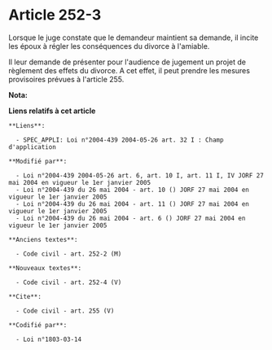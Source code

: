 # Article 252-3

Lorsque le juge constate que le demandeur maintient sa demande, il incite les époux à régler les conséquences du divorce à
l'amiable. 

Il leur demande de présenter pour l'audience de jugement un projet de règlement des effets du divorce. A cet effet, il peut
prendre les mesures provisoires prévues à l'article 255.

**Nota:**



**Liens relatifs à cet article**

	**Liens**:

	  - SPEC_APPLI: Loi n°2004-439 2004-05-26 art. 32 I : Champ d'application

	**Modifié par**:

	  - Loi n°2004-439 2004-05-26 art. 6, art. 10 I, art. 11 I, IV JORF 27 mai 2004 en vigueur le 1er janvier 2005
	  - Loi n°2004-439 du 26 mai 2004 - art. 10 () JORF 27 mai 2004 en vigueur le 1er janvier 2005
	  - Loi n°2004-439 du 26 mai 2004 - art. 11 () JORF 27 mai 2004 en vigueur le 1er janvier 2005
	  - Loi n°2004-439 du 26 mai 2004 - art. 6 () JORF 27 mai 2004 en vigueur le 1er janvier 2005

	**Anciens textes**:

	  - Code civil - art. 252-2 (M)

	**Nouveaux textes**:

	  - Code civil - art. 252-4 (V)

	**Cite**:

	  - Code civil - art. 255 (V)

	**Codifié par**:

	  - Loi n°1803-03-14
